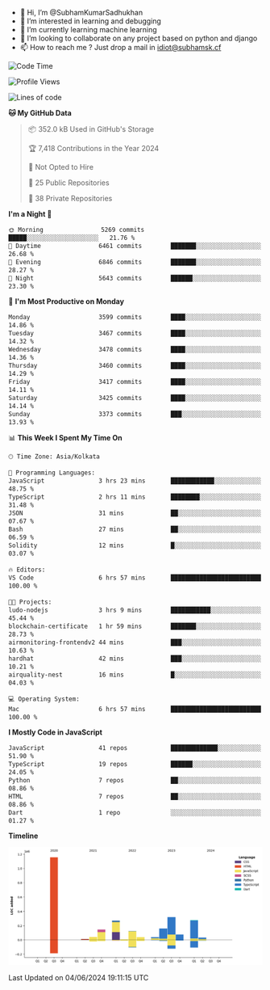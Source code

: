 - 👋 Hi, I’m @SubhamKumarSadhukhan
- 👀 I’m interested in learning and debugging
- 🌱 I’m currently learning machine learning
- 💞️ I’m looking to collaborate on any project based on python and django
- 📫 How to reach me ?
      Just drop a mail in idiot@subhamsk.cf

<!---
SubhamKumarSadhukhan/SubhamKumarSadhukhan is a ✨ special ✨ repository because its `README.md` (this file) appears on your GitHub profile.
You can click the Preview link to take a look at your changes.
--->


<!--START_SECTION:waka-->
![Code Time](http://img.shields.io/badge/Code%20Time-2%2C217%20hrs%2029%20mins-blue)

![Profile Views](http://img.shields.io/badge/Profile%20Views-0-blue)

![Lines of code](https://img.shields.io/badge/From%20Hello%20World%20I%27ve%20Written-2.7%20million%20lines%20of%20code-blue)

**🐱 My GitHub Data** 

> 📦 352.0 kB Used in GitHub's Storage 
 > 
> 🏆 7,418 Contributions in the Year 2024
 > 
> 🚫 Not Opted to Hire
 > 
> 📜 25 Public Repositories 
 > 
> 🔑 38 Private Repositories 
 > 
**I'm a Night 🦉** 

```text
🌞 Morning                5269 commits        █████░░░░░░░░░░░░░░░░░░░░   21.76 % 
🌆 Daytime                6461 commits        ███████░░░░░░░░░░░░░░░░░░   26.68 % 
🌃 Evening                6846 commits        ███████░░░░░░░░░░░░░░░░░░   28.27 % 
🌙 Night                  5643 commits        ██████░░░░░░░░░░░░░░░░░░░   23.30 % 
```
📅 **I'm Most Productive on Monday** 

```text
Monday                   3599 commits        ████░░░░░░░░░░░░░░░░░░░░░   14.86 % 
Tuesday                  3467 commits        ████░░░░░░░░░░░░░░░░░░░░░   14.32 % 
Wednesday                3478 commits        ████░░░░░░░░░░░░░░░░░░░░░   14.36 % 
Thursday                 3460 commits        ████░░░░░░░░░░░░░░░░░░░░░   14.29 % 
Friday                   3417 commits        ████░░░░░░░░░░░░░░░░░░░░░   14.11 % 
Saturday                 3425 commits        ████░░░░░░░░░░░░░░░░░░░░░   14.14 % 
Sunday                   3373 commits        ███░░░░░░░░░░░░░░░░░░░░░░   13.93 % 
```


📊 **This Week I Spent My Time On** 

```text
🕑︎ Time Zone: Asia/Kolkata

💬 Programming Languages: 
JavaScript               3 hrs 23 mins       ████████████░░░░░░░░░░░░░   48.75 % 
TypeScript               2 hrs 11 mins       ████████░░░░░░░░░░░░░░░░░   31.48 % 
JSON                     31 mins             ██░░░░░░░░░░░░░░░░░░░░░░░   07.67 % 
Bash                     27 mins             ██░░░░░░░░░░░░░░░░░░░░░░░   06.59 % 
Solidity                 12 mins             █░░░░░░░░░░░░░░░░░░░░░░░░   03.07 % 

🔥 Editors: 
VS Code                  6 hrs 57 mins       █████████████████████████   100.00 % 

🐱‍💻 Projects: 
ludo-nodejs              3 hrs 9 mins        ███████████░░░░░░░░░░░░░░   45.44 % 
blockchain-certificate   1 hr 59 mins        ███████░░░░░░░░░░░░░░░░░░   28.73 % 
airmonitoring-frontendv2 44 mins             ███░░░░░░░░░░░░░░░░░░░░░░   10.63 % 
hardhat                  42 mins             ███░░░░░░░░░░░░░░░░░░░░░░   10.21 % 
airquality-nest          16 mins             █░░░░░░░░░░░░░░░░░░░░░░░░   04.03 % 

💻 Operating System: 
Mac                      6 hrs 57 mins       █████████████████████████   100.00 % 
```

**I Mostly Code in JavaScript** 

```text
JavaScript               41 repos            █████████████░░░░░░░░░░░░   51.90 % 
TypeScript               19 repos            ██████░░░░░░░░░░░░░░░░░░░   24.05 % 
Python                   7 repos             ██░░░░░░░░░░░░░░░░░░░░░░░   08.86 % 
HTML                     7 repos             ██░░░░░░░░░░░░░░░░░░░░░░░   08.86 % 
Dart                     1 repo              ░░░░░░░░░░░░░░░░░░░░░░░░░   01.27 % 
```



**Timeline**

![Lines of Code chart](https://raw.githubusercontent.com/SubhamKumarSadhukhan/SubhamKumarSadhukhan/main/assets/bar_graph.png)


 Last Updated on 04/06/2024 19:11:15 UTC
<!--END_SECTION:waka-->
